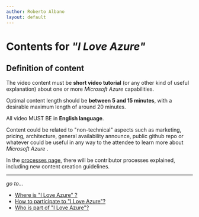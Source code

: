 ```yaml
---
author: Roberto Albano
layout: default
---
```

# Contents for *"I Love Azure"*

## Definition of content

The video content must be **short video tutorial** (or any other kind of useful explanation) about one or more *Microsoft Azure* capabilities.

Optimal content length should be **between 5 and 15 minutes**, with a desirable maximum length of around 20 minutes.

All video MUST BE in **English language**.

Content could be related to "non-technical" aspects such as marketing, pricing, architecture, general availability announce, public github repo or whatever could be useful in any way to the attendee to learn more about *Microsoft Azure* .

In the [processes page](../../common/processes.html), there will be contributor processes explained, including new content creation guidelines.

---
*go to...*

- [Where is "I Love Azure" ?](../whereis/whereis.html)
- [How to participate to "I Love Azure"?](../howtopart/howtopart.html)
- [Who is part of "I Love Azure"?](../whoisin/whoisin.html)

